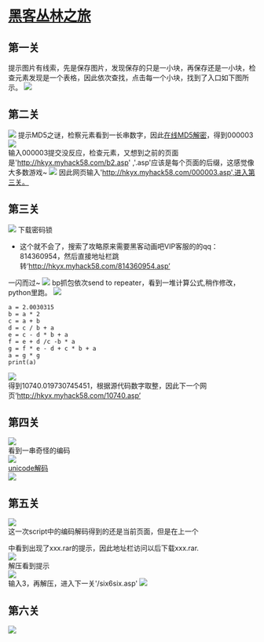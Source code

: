 # [黑客丛林之旅](http://www.fj543.com/hack/)

## 第一关
提示图片有线索，先是保存图片，发现保存的只是一小块，再保存还是一小块，检查元素发现是一个表格，因此依次查找，点击每一个小块，找到了入口如下图所示。
![](images/index.jpg)
## 第二关
![](images/2.png)
提示MD5之谜，检察元素看到一长串数字，因此[在线MD5解密](https://cmd5.com/)，得到000003  
![](images/2-2.png)  
输入000003提交没反应，检查元素，又想到之前的页面是'http://hkyx.myhack58.com/b2.asp' ,'.asp'应该是每个页面的后缀，这感觉像大多数游戏~
![](images/2-2.png) 
因此网页输入'http://hkyx.myhack58.com/000003.asp',进入第三关。
## 第三关
![](images/3.png) 
下载密码锁  
* 这个就不会了，搜索了攻略原来需要黑客动画吧VIP客服的的qq：814360954，然后直接地址栏跳转‘http://hkyx.myhack58.com/814360954.asp’  

一闪而过~
![](images/4.png)
bp抓包依次send to repeater，看到一堆计算公式,稍作修改，python里跑。
![](images/4-1.png)
```
a = 2.0030315
b = a * 2
c = a + b
d = c / b + a
e = c - d * b + a
f = e + d /c -b * a
g = f * e - d + c * b + a
a = g * g
print(a)
```
![](images/4-2.png)  
得到10740.019730745451，根据源代码数字取整，因此下一个网页‘http://hkyx.myhack58.com/10740.asp’
## 第四关
![](images/04.png)  
看到一串奇怪的编码  
![](images/04-1.png)  
[unicode解码](https://www.sojson.com/unicode.html)  
![](images/04-2.png)
## 第五关
![](images/5.png)  
这一次script中的编码解码得到的还是当前页面，但是在上一个<p>中看到出现了xxx.rar的提示，因此地址栏访问以后下载xxx.rar.   
![](images/5-1.png)     
解压看到提示   
![](images/5-2.png)   
输入3，再解压，进入下一关'/six6six.asp'
![](images/5-3.png)   
## 第六关
![](images/6.png)